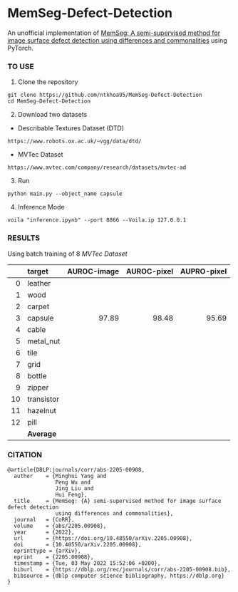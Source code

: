 # MemSeg-Defect-Detection
An unofficial implementation of [MemSeg: A semi-supervised method for image surface defect detection using differences and commonalities](https://arxiv.org/pdf/2205.00908.pdf) using PyTorch.

### **TO USE**
1. Clone the repository
```
git clone https://github.com/ntkhoa95/MemSeg-Defect-Detection
cd MemSeg-Defect-Detection
```
2. Download two datasets
- Describable Textures Dataset (DTD)
```
https://www.robots.ox.ac.uk/~vgg/data/dtd/
```
- MVTec Dataset
```
https://www.mvtec.com/company/research/datasets/mvtec-ad
```
3. Run
```
python main.py --object_name capsule
```
4. Inference Mode
```
voila "inference.ipynb" --port 8866 --Voila.ip 127.0.0.1
```

### **RESULTS**
Using batch training of 8
*MVTec Dataset*

|    | target     |   AUROC-image |   AUROC-pixel |   AUPRO-pixel |
|---:|:-----------|--------------:|--------------:|--------------:|
|  0 | leather    |               |               |               |
|  1 | wood       |               |               |               |
|  2 | carpet     |               |               |               |
|  3 | capsule    |     97.89     |     98.48     |     95.69     |
|  4 | cable      |               |               |               |
|  5 | metal_nut  |               |               |               |
|  6 | tile       |               |               |               |
|  7 | grid       |               |               |               |
|  8 | bottle     |               |               |               |
|  9 | zipper     |               |               |               |
| 10 | transistor |               |               |               |
| 11 | hazelnut   |               |               |               |
| 12 | pill       |               |               |               |
|    | **Average**    |           |               |               |

### **CITATION**
```
@article{DBLP:journals/corr/abs-2205-00908,
  author    = {Minghui Yang and
               Peng Wu and
               Jing Liu and
               Hui Feng},
  title     = {MemSeg: {A} semi-supervised method for image surface defect detection
               using differences and commonalities},
  journal   = {CoRR},
  volume    = {abs/2205.00908},
  year      = {2022},
  url       = {https://doi.org/10.48550/arXiv.2205.00908},
  doi       = {10.48550/arXiv.2205.00908},
  eprinttype = {arXiv},
  eprint    = {2205.00908},
  timestamp = {Tue, 03 May 2022 15:52:06 +0200},
  biburl    = {https://dblp.org/rec/journals/corr/abs-2205-00908.bib},
  bibsource = {dblp computer science bibliography, https://dblp.org}
}
```
